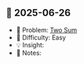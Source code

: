 ## 📅 2025-06-26

- 🔢 Problem: [Two Sum](https://leetcode.com/problems/two-sum/)
- 💪 Difficulty: Easy
- 💡 Insight: 
- 📌 Notes: 
